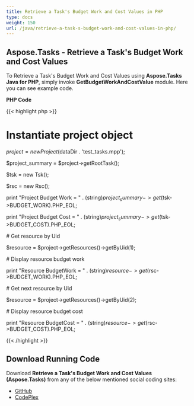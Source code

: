 ```yaml
---
title: Retrieve a Task's Budget Work and Cost Values in PHP
type: docs
weight: 150
url: /java/retrieve-a-task-s-budget-work-and-cost-values-in-php/
---
```


## **Aspose.Tasks - Retrieve a Task's Budget Work and Cost Values**
To Retrieve a Task's Budget Work and Cost Values using **Aspose.Tasks Java for PHP**, simply invoke **GetBudgetWorkAndCostValue** module. Here you can see example code.

**PHP Code**

{{< highlight php >}}

 # Instantiate project object

$project = new Project($dataDir . 'test_tasks.mpp');

$project_summary = $project->getRootTask();

$tsk = new Tsk();

$rsc = new Rsc();

print "Project Budget Work = " . (string)$project_summary->get($tsk->BUDGET_WORK).PHP_EOL;

print "Project Budget Cost = " . (string)$project_summary->get($tsk->BUDGET_COST).PHP_EOL;

\# Get resource by Uid

$resource = $project->getResources()->getByUid(1);

\# Display resource budget work

print "Resource BudgetWork = " . (string)$resource->get($rsc->BUDGET_WORK).PHP_EOL;

\# Get next resource by Uid

$resource = $project->getResources()->getByUid(2);

\# Display resource budget cost

print "Resource BudgetCost = " . (string)$resource->get($rsc->BUDGET_COST).PHP_EOL;

{{< /highlight >}}
## **Download Running Code**
Download **Retrieve a Task's Budget Work and Cost Values (Aspose.Tasks)** from any of the below mentioned social coding sites:

- [GitHub](https://github.com/aspose-tasks/Aspose.Tasks-for-Java/blob/master/Plugins/Aspose_Tasks_Java_for_PHP/src/aspose/tasks/WorkingWithTasks/GetBudgetWorkAndCostValue.php)
- [CodePlex](https://asposetasksjavaphp.codeplex.com/SourceControl/latest#src/aspose/tasks/WorkingWithTasks/GetBudgetWorkAndCostValue.php)

